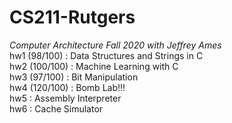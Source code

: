 # CS211-Rutgers
*Computer Architecture Fall 2020 with Jeffrey Ames*  
hw1 (98/100) : Data Structures and Strings in C  
hw2 (100/100) : Machine Learning with C  
hw3 (97/100) : Bit Manipulation  
hw4 (120/100) : Bomb Lab!!!  
hw5 : Assembly Interpreter  
hw6 : Cache Simulator
